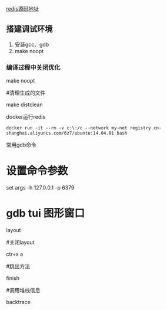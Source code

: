 [redis源码地址](https://github.com/antirez/redis/releases)

## 搭建调试环境

1. 安装gcc、gdb
2. make noopt 

### 编译过程中关闭优化

make noopt 

#清理生成的文件

make distclean

docker运行redis

    docker run -it --rm -v c:\:/c --network my-net registry.cn-shanghai.aliyuncs.com/6z7/ubuntu:14.04.01 bash

常用gdb命令

# 设置命令参数

set args -h 127.0.0.1 -p 6379  

# gdb tui 图形窗口
layout

#关闭layout

ctr+x a

#跳出方法

finish

#调用堆栈信息

backtrace








